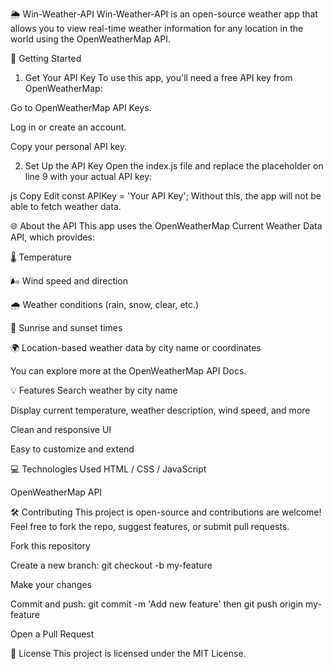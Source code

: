 🌦️ Win-Weather-API
Win-Weather-API is an open-source weather app that allows you to view real-time weather information for any location in the world using the OpenWeatherMap API.

🚀 Getting Started
1. Get Your API Key
To use this app, you'll need a free API key from OpenWeatherMap:

Go to OpenWeatherMap API Keys.

Log in or create an account.

Copy your personal API key.

2. Set Up the API Key
Open the index.js file and replace the placeholder on line 9 with your actual API key:

js
Copy
Edit
const APIKey = 'Your API Key';
Without this, the app will not be able to fetch weather data.

🌐 About the API
This app uses the OpenWeatherMap Current Weather Data API, which provides:

🌡️ Temperature

🌬️ Wind speed and direction

🌧️ Weather conditions (rain, snow, clear, etc.)

🌇 Sunrise and sunset times

🌍 Location-based weather data by city name or coordinates

You can explore more at the OpenWeatherMap API Docs.

💡 Features
Search weather by city name

Display current temperature, weather description, wind speed, and more

Clean and responsive UI

Easy to customize and extend

💻 Technologies Used
HTML / CSS / JavaScript

OpenWeatherMap API

🛠️ Contributing
This project is open-source and contributions are welcome!
Feel free to fork the repo, suggest features, or submit pull requests.

Fork this repository

Create a new branch: git checkout -b my-feature

Make your changes

Commit and push: git commit -m 'Add new feature' then git push origin my-feature

Open a Pull Request

📄 License
This project is licensed under the MIT License.
